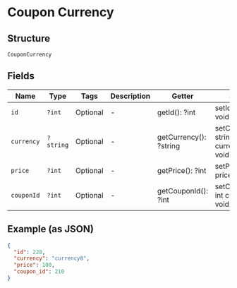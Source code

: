 
# Coupon Currency

## Structure

`CouponCurrency`

## Fields

| Name | Type | Tags | Description | Getter | Setter |
|  --- | --- | --- | --- | --- | --- |
| `id` | `?int` | Optional | - | getId(): ?int | setId(?int id): void |
| `currency` | `?string` | Optional | - | getCurrency(): ?string | setCurrency(?string currency): void |
| `price` | `?int` | Optional | - | getPrice(): ?int | setPrice(?int price): void |
| `couponId` | `?int` | Optional | - | getCouponId(): ?int | setCouponId(?int couponId): void |

## Example (as JSON)

```json
{
  "id": 228,
  "currency": "currency8",
  "price": 100,
  "coupon_id": 210
}
```

